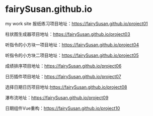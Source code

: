 # fairySusan.github.io
my work site
报纸练习项目地址：https://fairySusan.github.io/project01

柱状图生成器项目地址：https://fairySusan.github.io/project03

听指令的小方块一项目地址：https://fairySusan.github.io/project04

听指令的小方块二项目地址：https://fairySusan.github.io/project05

成绩排序项目地址：https://fairySusan.github.io/project06

日历插件项目地址：https://fairySusan.github.io/project07

选择日期日历项目地址:https://fairySusan.github.io/project08

瀑布流地址：https://fairySusan.github.io/project09

日期组件Vue重构：https://fairySusan.github.io/project10
